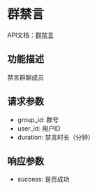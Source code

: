 # 群禁言

API文档：[群禁言](https://napcat.apifox.cn/226656791e0.md)

## 功能描述
禁言群聊成员

## 请求参数
- group_id: 群号
- user_id: 用户ID
- duration: 禁言时长（分钟）

## 响应参数
- success: 是否成功
